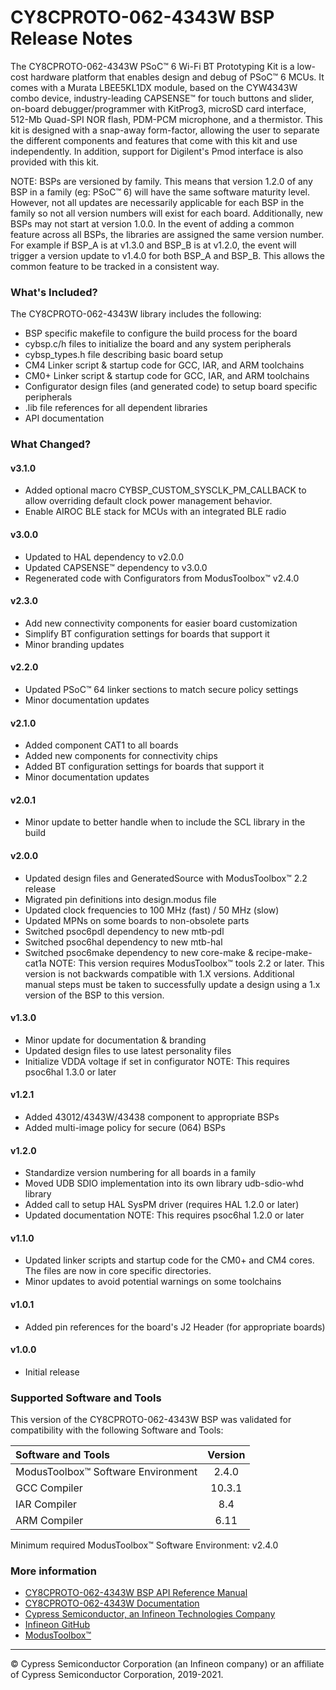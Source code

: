 # CY8CPROTO-062-4343W BSP Release Notes
The CY8CPROTO-062-4343W PSoC™ 6 Wi-Fi BT Prototyping Kit is a low-cost hardware platform that enables design and debug of PSoC™ 6 MCUs. It comes with a Murata LBEE5KL1DX module, based on the CYW4343W combo device, industry-leading CAPSENSE™ for touch buttons and slider, on-board debugger/programmer with KitProg3, microSD card interface, 512-Mb Quad-SPI NOR flash, PDM-PCM microphone, and a thermistor. This kit is designed with a snap-away form-factor, allowing the user to separate the different components and features that come with this kit and use independently. In addition, support for Digilent's Pmod interface is also provided with this kit.

NOTE: BSPs are versioned by family. This means that version 1.2.0 of any BSP in a family (eg: PSoC™ 6) will have the same software maturity level. However, not all updates are necessarily applicable for each BSP in the family so not all version numbers will exist for each board. Additionally, new BSPs may not start at version 1.0.0. In the event of adding a common feature across all BSPs, the libraries are assigned the same version number. For example if BSP_A is at v1.3.0 and BSP_B is at v1.2.0, the event will trigger a version update to v1.4.0 for both BSP_A and BSP_B. This allows the common feature to be tracked in a consistent way.

### What's Included?
The CY8CPROTO-062-4343W library includes the following:
* BSP specific makefile to configure the build process for the board
* cybsp.c/h files to initialize the board and any system peripherals
* cybsp_types.h file describing basic board setup
* CM4 Linker script & startup code for GCC, IAR, and ARM toolchains
* CM0+ Linker script & startup code for GCC, IAR, and ARM toolchains
* Configurator design files (and generated code) to setup board specific peripherals
* .lib file references for all dependent libraries
* API documentation

### What Changed?
#### v3.1.0
* Added optional macro CYBSP_CUSTOM_SYSCLK_PM_CALLBACK to allow overriding default clock power management behavior.
* Enable AIROC BLE stack for MCUs with an integrated BLE radio
#### v3.0.0
* Updated to HAL dependency to v2.0.0
* Updated CAPSENSE™ dependency to v3.0.0
* Regenerated code with Configurators from ModusToolbox™ v2.4.0
#### v2.3.0
* Add new connectivity components for easier board customization
* Simplify BT configuration settings for boards that support it
* Minor branding updates
#### v2.2.0
* Updated PSoC™ 64 linker sections to match secure policy settings
* Minor documentation updates
#### v2.1.0
* Added component CAT1 to all boards
* Added new components for connectivity chips
* Added BT configuration settings for boards that support it
* Minor documentation updates
#### v2.0.1
* Minor update to better handle when to include the SCL library in the build
#### v2.0.0
* Updated design files and GeneratedSource with ModusToolbox™ 2.2 release
* Migrated pin definitions into design.modus file
* Updated clock frequencies to 100 MHz (fast) / 50 MHz (slow)
* Updated MPNs on some boards to non-obsolete parts
* Switched psoc6pdl dependency to new mtb-pdl
* Switched psoc6hal dependency to new mtb-hal
* Switched psoc6make dependency to new core-make & recipe-make-cat1a
NOTE: This version requires ModusToolbox™ tools 2.2 or later. This version is not backwards compatible with 1.X versions. Additional manual steps must be taken to successfully update a design using a 1.x version of the BSP to this version.
#### v1.3.0
* Minor update for documentation & branding
* Updated design files to use latest personality files
* Initialize VDDA voltage if set in configurator
NOTE: This requires psoc6hal 1.3.0 or later
#### v1.2.1
* Added 43012/4343W/43438 component to appropriate BSPs
* Added multi-image policy for secure (064) BSPs
#### v1.2.0
* Standardize version numbering for all boards in a family
* Moved UDB SDIO implementation into its own library udb-sdio-whd library
* Added call to setup HAL SysPM driver (requires HAL 1.2.0 or later)
* Updated documentation
NOTE: This requires psoc6hal 1.2.0 or later
#### v1.1.0
* Updated linker scripts and startup code for the CM0+ and CM4 cores. The files are now in core specific directories.
* Minor updates to avoid potential warnings on some toolchains
#### v1.0.1
* Added pin references for the board's J2 Header (for appropriate boards)
#### v1.0.0
* Initial release

### Supported Software and Tools
This version of the CY8CPROTO-062-4343W BSP was validated for compatibility with the following Software and Tools:

| Software and Tools                        | Version |
| :---                                      | :----:  |
| ModusToolbox™ Software Environment        | 2.4.0   |
| GCC Compiler                              | 10.3.1  |
| IAR Compiler                              | 8.4     |
| ARM Compiler                              | 6.11    |

Minimum required ModusToolbox™ Software Environment: v2.4.0

### More information
* [CY8CPROTO-062-4343W BSP API Reference Manual][api]
* [CY8CPROTO-062-4343W Documentation](http://www.cypress.com/CY8CPROTO-062-4343W)
* [Cypress Semiconductor, an Infineon Technologies Company](http://www.cypress.com)
* [Infineon GitHub](https://github.com/infineon)
* [ModusToolbox™](https://www.cypress.com/products/modustoolbox-software-environment)

[api]: https://infineon.github.io/TARGET_CY8CPROTO-062-4343W/html/modules.html

---
© Cypress Semiconductor Corporation (an Infineon company) or an affiliate of Cypress Semiconductor Corporation, 2019-2021.